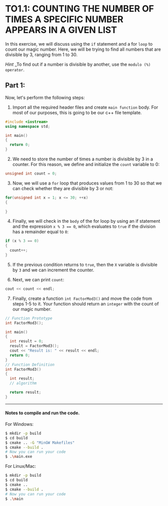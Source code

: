 # TO1.1: COUNTING THE NUMBER OF TIMES A SPECIFIC NUMBER APPEARS IN A GIVEN LIST
In this exercise, we will discuss using the `if` statement and a for `loop` to count our magic 
number. Here, we will be trying to find all numbers that are divisible by 3, ranging from 1 to 30.

*Hint*
_To find out if a number is divisible by another, use the `modulo (%) operator`.

## Part 1:
Now, let's perform the following steps:

1. Import all the required header files and create `main function` body. For most of our purposes, this is going to be our c++ file template. 
  ```c++
  #include <iostream>
  using namespace std;
  
  int main()
  {
    return 0;
  }
  ```

2. We need to store the number of times a number is divisible by 3 in a counter. For this reason, 
we define and initialize the `count` variable to 0:
  ```c++
  unsigned int count = 0;
  ```

3. Now, we will use a `for` loop that produces values from 1 to 30 so that we can check whether 
they are divisible by 3 or not:
```c++
for(unsigned int x = 1; x <= 30; ++x)
{
   
}
```

4. Finally, we will check in the `body` of the for loop by using an if statement and the expression 
`x % 3 == 0`, which evaluates to `true` if the division has a remainder equal to `0`:
```c++
if (x % 3 == 0)
{
  count++;
}
```

5. If the previous condition returns to `true`, then the `X` variable is divisible by `3` and 
we can increment the counter.


6. Next, we can print `count`:
```c++
cout << count << endl;
```

7. Finally, create a function `int FactorMod3()` and move the code from steps 1-5 to it. Your function should return  an `integer` with the count of
our magic number. 
  ```c++
  // Function Prototype
  int FactorMod3();

  int main()
  {
    int result = 0;
    result = FactorMod3();
    cout << "Result is: " << result << endl;
    return 0;
  }
  // Function Definition
  int FactorMod3()
  {
    int result;
    // algorithm

    return result;
  }
  ```


---
#### Notes to compile and run the code.

For Windows:
```bash
$ mkdir -p build
$ cd build
$ cmake .. -G "MinGW Makefiles"
$ cmake --build .
# Now you can run your code
$ .\main.exe
```
For Linux/Mac:
```bash
$ mkdir -p build
$ cd build
$ cmake ..
$ cmake --build .
# Now you can run your code
$ .\main
```